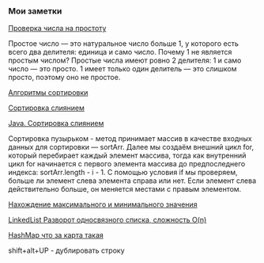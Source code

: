 ### Мои заметки

[Проверка числа на простоту](https://www.youtube.com/watch?v=snRFphzl-bU "Простые числа")

Простое число — это натуральное число больше 1, у которого есть всего два делителя: единица и само число.
Почему 1 не является простым числом?
Простые числа имеют ровно 2 делителя: 1 и само число — это просто. 1 имеет только один делитель — это слишком просто, поэтому оно не простое.

[Алгоритмы сортировки](https://tproger.ru/articles/algoritmy-sortirovki-na-java-s-primerami/ "Алгоритмы сортировки на Java с примерами")

[Сортировка слиянием](https://javarush.com/quests/lectures/questharvardcs50.level03.lecture11 "Сортировка слиянием")

[Java. Сортировка слиянием](https://www.youtube.com/watch?v=wk6hUweJ4UA "Java. Сортировка слиянием")

Сортировка пузырьком - метод принимает массив в качестве входных данных для сортировки — sortArr. Далее мы создаём внешний цикл for, который перебирает каждый элемент массива, тогда как внутренний цикл for начинается с первого элемента массива до предпоследнего индекса: sortArr.length - i - 1. С помощью условия if мы проверяем, больше ли элемент слева элемента справа или нет. Если элемент слева действительно больше, он меняется местами с правым элементом.

[Нахождение максимального и минимального значения](https://www.techiedelight.com/ru/find-min-max-value-unsorted-list-integers-java/ "Найти минимальное и максимальное значения в несортированном целочисленном списке в Java")

[LinkedList Разворот односвязного списка, сложность O(n)](https://www.youtube.com/watch?v=Nzz4i1QWmJw "LinkedList")

[HashMap что за карта такая](https://javarush.com/groups/posts/1940-klass-hashmap- "HashMap")

shift+alt+UP - дублировать строку